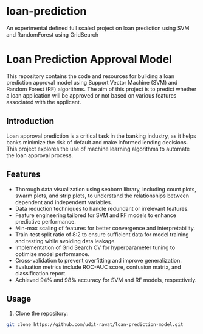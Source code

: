 # loan-prediction
An experimental defined full scaled project on loan prediction using SVM and RandomForest using GridSearch
# Loan Prediction Approval Model

This repository contains the code and resources for building a loan prediction approval model using Support Vector Machine (SVM) and Random Forest (RF) algorithms. The aim of this project is to predict whether a loan application will be approved or not based on various features associated with the applicant.

## Introduction

Loan approval prediction is a critical task in the banking industry, as it helps banks minimize the risk of default and make informed lending decisions. This project explores the use of machine learning algorithms to automate the loan approval process.

## Features

- Thorough data visualization using seaborn library, including count plots, swarm plots, and strip plots, to understand the relationships between dependent and independent variables.
- Data reduction techniques to handle redundant or irrelevant features.
- Feature engineering tailored for SVM and RF models to enhance predictive performance.
- Min-max scaling of features for better convergence and interpretability.
- Train-test split ratio of 8:2 to ensure sufficient data for model training and testing while avoiding data leakage.
- Implementation of Grid Search CV for hyperparameter tuning to optimize model performance.
- Cross-validation to prevent overfitting and improve generalization.
- Evaluation metrics include ROC-AUC score, confusion matrix, and classification report.
- Achieved 94% and 98% accuracy for SVM and RF models, respectively.



## Usage

1. Clone the repository:

```bash
git clone https://github.com/udit-rawat/loan-prediction-model.git
